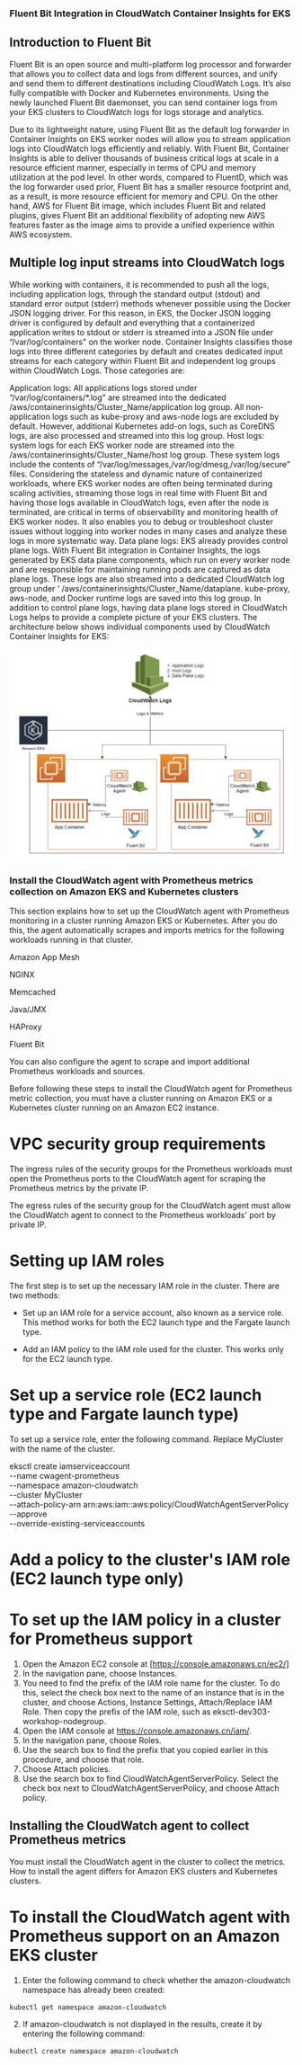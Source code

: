 ### Fluent Bit Integration in CloudWatch Container Insights for EKS


## Introduction to Fluent Bit
Fluent Bit is an open source and multi-platform log processor and forwarder that allows you to collect data and logs from different sources, and unify and send them to different destinations including CloudWatch Logs. It’s also fully compatible with Docker and Kubernetes environments. Using the newly launched Fluent Bit daemonset, you can send container logs from your EKS clusters to CloudWatch logs for logs storage and analytics.

Due to its lightweight nature, using Fluent Bit as the default log forwarder in Container Insights on EKS worker nodes will allow you to stream application logs into CloudWatch logs efficiently and reliably. With Fluent Bit, Container Insights is able to deliver thousands of business critical logs at scale in a resource efficient manner, especially in terms of CPU and memory utilization at the pod level. In other words, compared to FluentD, which was the log forwarder used prior, Fluent Bit has a smaller resource footprint and, as a result, is more resource efficient for memory and CPU. On the other hand, AWS for Fluent Bit image, which includes Fluent Bit and related plugins, gives Fluent Bit an additional flexibility of adopting new AWS features faster as the image aims to provide a unified experience within AWS ecosystem.

## Multiple log input streams into CloudWatch logs
While working with containers, it is recommended to push all the logs, including application logs, through the standard output (stdout) and standard error output (stderr) methods whenever possible using the Docker JSON logging driver. For this reason, in EKS, the Docker JSON logging driver is configured by default and everything that a containerized application writes to stdout or stderr is streamed into a JSON file under “/var/log/containers" on the worker node. Container Insights classifies those logs into three different categories by default and creates dedicated input streams for each category within Fluent Bit and independent log groups within CloudWatch Logs. Those categories are:

Application logs: All applications logs stored under “/var/log/containers/*.log" are streamed into the dedicated /aws/containerinsights/Cluster_Name/application log group. All non-application logs such as kube-proxy and aws-node logs are excluded by default. However, additional Kubernetes add-on logs, such as CoreDNS logs, are also processed and streamed into this log group.
Host logs: system logs for each EKS worker node are streamed into the /aws/containerinsights/Cluster_Name/host log group. These system logs include the contents of “/var/log/messages,/var/log/dmesg,/var/log/secure” files. Considering the stateless and dynamic nature of containerized workloads, where EKS worker nodes are often being terminated during scaling activities, streaming those logs in real time with Fluent Bit and having those logs available in CloudWatch logs, even after the node is terminated, are critical in terms of observability and monitoring health of EKS worker nodes. It also enables you to debug or troubleshoot cluster issues without logging into worker nodes in many cases and analyze these logs in more systematic way.
Data plane logs: EKS already provides control plane logs. With Fluent Bit integration in Container Insights, the logs generated by EKS data plane components, which run on every worker node and are responsible for maintaining running pods are captured as data plane logs. These logs are also streamed into a dedicated CloudWatch log group under ‘ /aws/containerinsights/Cluster_Name/dataplane. kube-proxy, aws-node, and Docker runtime logs are saved into this log group. In addition to control plane logs, having data plane logs stored in CloudWatch Logs helps to provide a complete picture of your EKS clusters.
The architecture below shows individual components used by CloudWatch Container Insights for EKS:

![alt text](./images/fluentbit_cloudwatch.png)

### Install the CloudWatch agent with Prometheus metrics collection on Amazon EKS and Kubernetes clusters

This section explains how to set up the CloudWatch agent with Prometheus monitoring in a cluster running Amazon EKS or Kubernetes. After you do this, the agent automatically scrapes and imports metrics for the following workloads running in that cluster.

Amazon App Mesh

NGINX

Memcached

Java/JMX

HAProxy

Fluent Bit

You can also configure the agent to scrape and import additional Prometheus workloads and sources.

Before following these steps to install the CloudWatch agent for Prometheus metric collection, you must have a cluster running on Amazon EKS or a Kubernetes cluster running on an Amazon EC2 instance.

# VPC security group requirements
The ingress rules of the security groups for the Prometheus workloads must open the Prometheus ports to the CloudWatch agent for scraping the Prometheus metrics by the private IP.

The egress rules of the security group for the CloudWatch agent must allow the CloudWatch agent to connect to the Prometheus workloads' port by private IP.

# Setting up IAM roles
The first step is to set up the necessary IAM role in the cluster. There are two methods:

* Set up an IAM role for a service account, also known as a service role. This method works for both the EC2 launch type and the Fargate launch type.

* Add an IAM policy to the IAM role used for the cluster. This works only for the EC2 launch type.

# Set up a service role (EC2 launch type and Fargate launch type)

To set up a service role, enter the following command. Replace MyCluster with the name of the cluster.

eksctl create iamserviceaccount \
 --name cwagent-prometheus \
--namespace amazon-cloudwatch \
 --cluster MyCluster \
--attach-policy-arn arn:aws:iam::aws:policy/CloudWatchAgentServerPolicy \
--approve \
--override-existing-serviceaccounts

# Add a policy to the cluster's IAM role (EC2 launch type only)
# To set up the IAM policy in a cluster for Prometheus support
1. Open the Amazon EC2 console at [https://console.amazonaws.cn/ec2/]
2. In the navigation pane, choose Instances.
3. You need to find the prefix of the IAM role name for the cluster. To do this, select the check box next to the name of an instance that is in the cluster, and choose Actions, Instance Settings, Attach/Replace IAM Role. Then copy the prefix of the IAM role, such as eksctl-dev303-workshop-nodegroup.
4. Open the IAM console at https://console.amazonaws.cn/iam/.
5. In the navigation pane, choose Roles.
6. Use the search box to find the prefix that you copied earlier in this procedure, and choose that role.
7. Choose Attach policies.
8. Use the search box to find CloudWatchAgentServerPolicy. Select the check box next to CloudWatchAgentServerPolicy, and choose Attach policy.

## Installing the CloudWatch agent to collect Prometheus metrics
You must install the CloudWatch agent in the cluster to collect the metrics. How to install the agent differs for Amazon EKS clusters and Kubernetes clusters.

# To install the CloudWatch agent with Prometheus support on an Amazon EKS cluster
1. Enter the following command to check whether the amazon-cloudwatch namespace has already been created:
```
kubectl get namespace amazon-cloudwatch
```
2. If amazon-cloudwatch is not displayed in the results, create it by entering the following command:
```
kubectl create namespace amazon-cloudwatch
```
